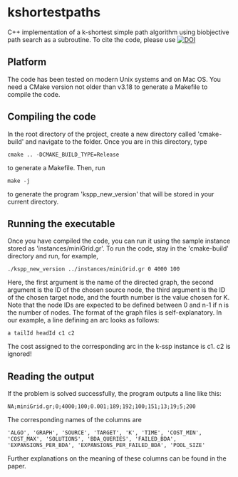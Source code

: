# kshortestpaths
C++ implementation of a k-shortest simple path algorithm using biobjective path search as a subroutine.
To cite the code, please use [![DOI](https://zenodo.org/badge/687943644.svg)](https://zenodo.org/badge/latestdoi/687943644)

## Platform

The code has been tested on modern Unix systems and on Mac OS. You need a CMake version not older than v3.18 to generate a Makefile to compile the code.

## Compiling the code

In the root directory of the project, create a new directory called 'cmake-build' and navigate to the folder. Once you are in this directory, type
```
cmake .. -DCMAKE_BUILD_TYPE=Release
```
to generate a Makefile. Then, run
```
make -j
```
to generate the program 'kspp_new_version' that will be stored in your current directory.

## Running the executable

Once you have compiled the code, you can run it using the sample instance stored as 'instances/miniGrid.gr'. To run the code, stay in the 'cmake-build' directory and run, for example,
```
./kspp_new_version ../instances/miniGrid.gr 0 4000 100
```
Here, the first argument is the name of the directed graph, the second argument is the ID of the chosen source node, the third argument is the ID of the chosen target node, and the fourth number is the value chosen for K. Note that the node IDs are expected to be defined between 0 and n-1 if n is the number of nodes. The format of the graph files is self-explanatory. In our example, a line defining an arc looks as follows:

```
a tailId headId c1 c2
```
The cost assigned to the corresponding arc in the k-ssp instance is c1. c2 is ignored!

## Reading the output

If the problem is solved successfully, the program outputs a line like this:

```
NA;miniGrid.gr;0;4000;100;0.001;189;192;100;151;13;19;5;200
```
The corresponding names of the columns are

```
'ALGO', 'GRAPH', 'SOURCE', 'TARGET', 'K', 'TIME', 'COST_MIN', 'COST_MAX', 'SOLUTIONS', 'BDA_QUERIES', 'FAILED_BDA', 'EXPANSIONS_PER_BDA', 'EXPANSIONS_PER_FAILED_BDA', 'POOL_SIZE'
```

Further explanations on the meaning of these columns can be found in the paper.
